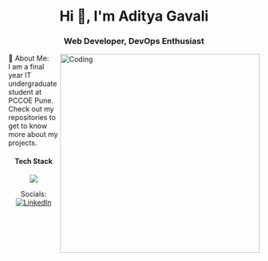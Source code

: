 <h1 align="center">Hi 👋, I'm Aditya Gavali</h1>
<h3 align="center">Web Developer, DevOps Enthusiast</h3>
<img align="right" alt="Coding" width="400" src="https://img.freepik.com/free-vector/male-programmer-working-computer-office-wall-with-hanging-reminder-stickers-developer-creating-new-software-interface-coding-programming-system-administrator-designer-character_575670-1159.jpg?size=626&ext=jpg">
💫 About Me:<br>
 I am a final year IT undergraduate student at PCCOE Pune.<br>
Check out my repositories to get to know more about my projects.

<h4 align="center">Tech Stack</h4>
<br./>
<div align="center">
<code><img src="https://skillicons.dev/icons?i=html,css,react,next,cpp,c,java,python,mysql,mongodb,nodejs&perline=7">
</code>
<div/>

 Socials:
[![LinkedIn](https://img.shields.io/badge/LinkedIn-%230077B5.svg?logo=linkedin&logoColor=white)](https://linkedin.com/in/adityagavali18) 



<!-- Proudly created with GPRM ( https://gprm.itsvg.in ) -->
